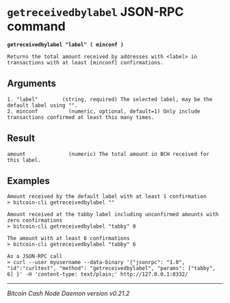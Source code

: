 `getreceivedbylabel` JSON-RPC command
=====================================

**`getreceivedbylabel "label" ( minconf )`**

```
Returns the total amount received by addresses with <label> in transactions with at least [minconf] confirmations.
```

Arguments
---------

```
1. "label"        (string, required) The selected label, may be the default label using "".
2. minconf          (numeric, optional, default=1) Only include transactions confirmed at least this many times.
```

Result
------

```
amount              (numeric) The total amount in BCH received for this label.
```

Examples
--------

```
Amount received by the default label with at least 1 confirmation
> bitcoin-cli getreceivedbylabel ""

Amount received at the tabby label including unconfirmed amounts with zero confirmations
> bitcoin-cli getreceivedbylabel "tabby" 0

The amount with at least 6 confirmations
> bitcoin-cli getreceivedbylabel "tabby" 6

As a JSON-RPC call
> curl --user myusername --data-binary '{"jsonrpc": "1.0", "id":"curltest", "method": "getreceivedbylabel", "params": ["tabby", 6] }' -H 'content-type: text/plain;' http://127.0.0.1:8332/
```

***

*Bitcoin Cash Node Daemon version v0.21.2*
